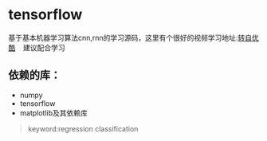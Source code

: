 # tensorflow

基于基本机器学习算法cnn,rnn的学习源码，这里有个很好的视频学习地址:[转自优酷](http://list.youku.com/albumlist/show?id=27327189&asce)
 
 建议配合学习
 
 
 ## 依赖的库：
 * numpy
 * tensorflow
 * matplotlib及其依赖库
 
 >keyword:regression classification

